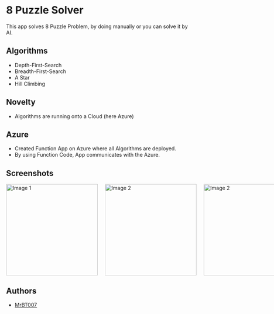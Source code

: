 
# 8 Puzzle Solver

This app solves 8 Puzzle Problem, by doing manually or you can solve it by AI.



## Algorithms
* Depth-First-Search
* Breadth-First-Search
* A Star 
* Hill Climbing

## Novelty
* Algorithms are running onto a Cloud (here Azure)

## Azure
* Created Function App on Azure where all Algorithms are deployed.
* By using Function Code, App communicates with the Azure.

## Screenshots


<div style="display: flex;">
  <img src="https://user-images.githubusercontent.com/85051271/234062609-d17e2d3f-dfde-435c-8223-ebce15709340.png" alt="Image 1" style="width: 250px; margin-right: 20px;">
  <img src="https://user-images.githubusercontent.com/85051271/234064612-4c1430cc-3881-46a1-b952-5056f6149c79.png" alt="Image 2" style="width: 250px; margin-right: 20px;">
  <img src="https://user-images.githubusercontent.com/85051271/234064955-d8582337-3658-470e-b5f5-cc0f2018c486.png" alt="Image 2" style="width: 250px; margin-right: 20px;">
  <img src="https://user-images.githubusercontent.com/85051271/234065354-700b597b-3566-4ccf-b82a-77007869a9e2.png" alt="Image 2" style="width: 250px; margin-right: 40px;">
  <img src="https://user-images.githubusercontent.com/85051271/234066179-fca563c2-b4c4-4521-bb9a-f234546d2421.png" alt="Image 2" style="width: 250px; margin-right: 40px;">
  <img src="https://user-images.githubusercontent.com/85051271/234066350-24af3cf7-d970-489a-85ab-fd9726e23674.png" alt="Image 2" style="width: 250px; margin-right: 40px;">
</div>

## Authors

- [MrBT007](https://github.com/MrBT007)

